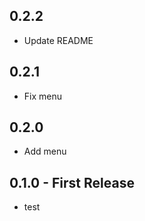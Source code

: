 ## 0.2.2
* Update README

## 0.2.1
* Fix menu

## 0.2.0
* Add menu

## 0.1.0 - First Release
* test
